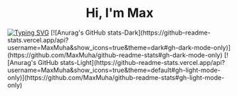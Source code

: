 <h1 align="center">Hi, I'm Max</h1>
<a href="https://git.io/typing-svg"><img src="https://readme-typing-svg.herokuapp.com?font=Gloria+Hallelujah&pause=1000&color=1F6FEB&background=0674FF00&random=false&width=435&lines=I’m+currently+learning+the+CSharp" alt="Typing SVG" /></a>
[![Anurag's GitHub stats-Dark](https://github-readme-stats.vercel.app/api?username=MaxMuha&show_icons=true&theme=dark#gh-dark-mode-only)](https://github.com/MaxMuha/github-readme-stats#gh-dark-mode-only)
[![Anurag's GitHub stats-Light](https://github-readme-stats.vercel.app/api?username=MaxMuha&show_icons=true&theme=default#gh-light-mode-only)](https://github.com/MaxMuha/github-readme-stats#gh-light-mode-only)

<!--
**MaxMuha/MaxMuha** is a ✨ _special_ ✨ repository because its `README.md` (this file) appears on your GitHub profile.

Here are some ideas to get you started:

- 🔭 I’m currently working on ...
- 🌱 I’m currently learning ...
- 👯 I’m looking to collaborate on ...
- 🤔 I’m looking for help with ...
- 💬 Ask me about ...
- 📫 How to reach me: ...
- 😄 Pronouns: ...
- ⚡ Fun fact: ...
-->
